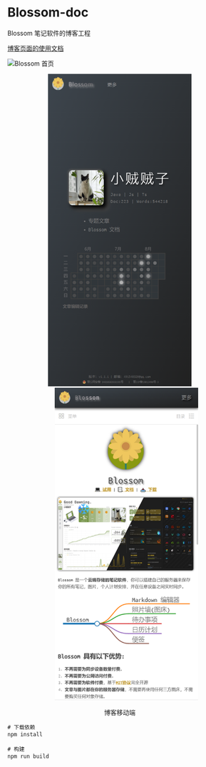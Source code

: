 # Blossom-doc

Blossom 笔记软件的博客工程

[博客页面的使用文档](https://www.wangyunf.com/blossom-doc/guide/deploy/blog.html)

![](./doc/imgs/blog_home_pc.jpg "Blossom 首页")

<p align="center">
<img src="../doc/imgs/blog_home_m.png" height="700">
<img src="../doc/imgs/blog_article.png" height="700" style="margin-left: 30px">
</p>
<p align="center">博客移动端</p>


```
# 下载依赖
npm install

# 构建
npm run build
```